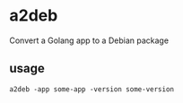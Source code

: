 # a2deb
Convert a Golang app to a Debian package

## usage

```
a2deb -app some-app -version some-version
```